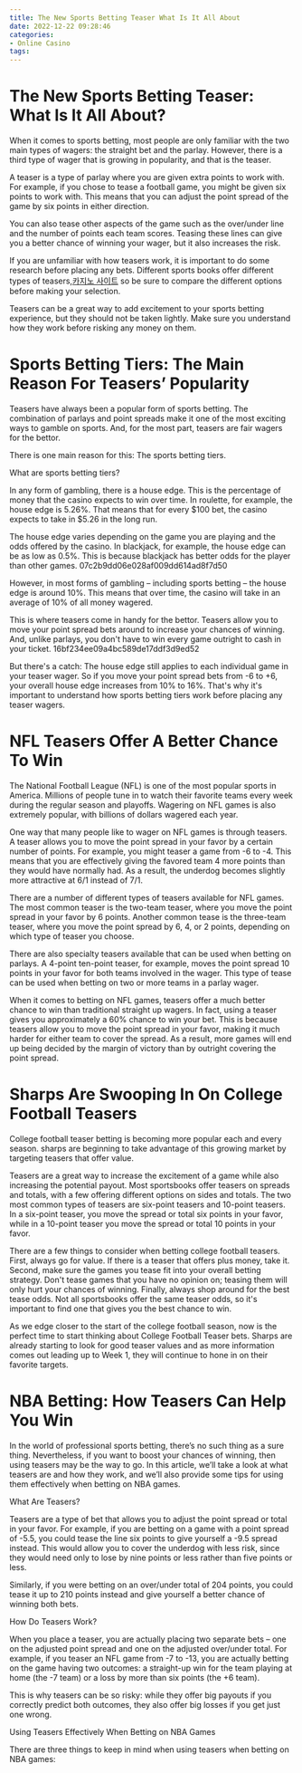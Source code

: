 ```yaml
---
title: The New Sports Betting Teaser What Is It All About
date: 2022-12-22 09:28:46
categories:
- Online Casino
tags:
---
```



#  The New Sports Betting Teaser: What Is It All About?

When it comes to sports betting, most people are only familiar with the two main types of wagers: the straight bet and the parlay. However, there is a third type of wager that is growing in popularity, and that is the teaser.

A teaser is a type of parlay where you are given extra points to work with. For example, if you chose to tease a football game, you might be given six points to work with. This means that you can adjust the point spread of the game by six points in either direction.

You can also tease other aspects of the game such as the over/under line and the number of points each team scores. Teasing these lines can give you a better chance of winning your wager, but it also increases the risk.

If you are unfamiliar with how teasers work, it is important to do some research before placing any bets. Different sports books offer different types of teasers,[카지노 사이트](https://choegocasino.com/) so be sure to compare the different options before making your selection.

Teasers can be a great way to add excitement to your sports betting experience, but they should not be taken lightly. Make sure you understand how they work before risking any money on them.

#  Sports Betting Tiers: The Main Reason For Teasers’ Popularity

Teasers have always been a popular form of sports betting. The combination of parlays and point spreads make it one of the most exciting ways to gamble on sports. And, for the most part, teasers are fair wagers for the bettor.

There is one main reason for this: The sports betting tiers.

What are sports betting tiers?

In any form of gambling, there is a house edge. This is the percentage of money that the casino expects to win over time. In roulette, for example, the house edge is 5.26%. That means that for every $100 bet, the casino expects to take in $5.26 in the long run.

The house edge varies depending on the game you are playing and the odds offered by the casino. In blackjack, for example, the house edge can be as low as 0.5%. This is because blackjack has better odds for the player than other games.
07c2b9dd06e028af009dd614ad8f7d50

However, in most forms of gambling – including sports betting – the house edge is around 10%. This means that over time, the casino will take in an average of 10% of all money wagered.

This is where teasers come in handy for the bettor. Teasers allow you to move your point spread bets around to increase your chances of winning. And, unlike parlays, you don't have to win every game outright to cash in your ticket.
16bf234ee09a4bc589de17ddf3d9ed52

But there's a catch: The house edge still applies to each individual game in your teaser wager. So if you move your point spread bets from -6 to +6, your overall house edge increases from 10% to 16%. 
That's why it's important to understand how sports betting tiers work before placing any teaser wagers.

#  NFL Teasers Offer A Better Chance To Win

The National Football League (NFL) is one of the most popular sports in America. Millions of people tune in to watch their favorite teams every week during the regular season and playoffs. Wagering on NFL games is also extremely popular, with billions of dollars wagered each year.

One way that many people like to wager on NFL games is through teasers. A teaser allows you to move the point spread in your favor by a certain number of points. For example, you might teaser a game from -6 to -4. This means that you are effectively giving the favored team 4 more points than they would have normally had. As a result, the underdog becomes slightly more attractive at 6/1 instead of 7/1.

There are a number of different types of teasers available for NFL games. The most common teaser is the two-team teaser, where you move the point spread in your favor by 6 points. Another common tease is the three-team teaser, where you move the point spread by 6, 4, or 2 points, depending on which type of teaser you choose.

There are also specialty teasers available that can be used when betting on parlays. A 4-point ten-point teaser, for example, moves the point spread 10 points in your favor for both teams involved in the wager. This type of tease can be used when betting on two or more teams in a parlay wager.

When it comes to betting on NFL games, teasers offer a much better chance to win than traditional straight up wagers. In fact, using a teaser gives you approximately a 60% chance to win your bet. This is because teasers allow you to move the point spread in your favor, making it much harder for either team to cover the spread. As a result, more games will end up being decided by the margin of victory than by outright covering the point spread.

#  Sharps Are Swooping In On College Football Teasers

College football teaser betting is becoming more popular each and every season. sharps are beginning to take advantage of this growing market by targeting teasers that offer value.

Teasers are a great way to increase the excitement of a game while also increasing the potential payout. Most sportsbooks offer teasers on spreads and totals, with a few offering different options on sides and totals. The two most common types of teasers are six-point teasers and 10-point teasers. In a six-point teaser, you move the spread or total six points in your favor, while in a 10-point teaser you move the spread or total 10 points in your favor.

There are a few things to consider when betting college football teasers. First, always go for value. If there is a teaser that offers plus money, take it. Second, make sure the games you tease fit into your overall betting strategy. Don't tease games that you have no opinion on; teasing them will only hurt your chances of winning. Finally, always shop around for the best tease odds. Not all sportsbooks offer the same teaser odds, so it's important to find one that gives you the best chance to win.

As we edge closer to the start of the college football season, now is the perfect time to start thinking about College Football Teaser bets. Sharps are already starting to look for good teaser values and as more information comes out leading up to Week 1, they will continue to hone in on their favorite targets.

#  NBA Betting: How Teasers Can Help You Win

In the world of professional sports betting, there’s no such thing as a sure thing. Nevertheless, if you want to boost your chances of winning, then using teasers may be the way to go. In this article, we’ll take a look at what teasers are and how they work, and we’ll also provide some tips for using them effectively when betting on NBA games.

What Are Teasers?

Teasers are a type of bet that allows you to adjust the point spread or total in your favor. For example, if you are betting on a game with a point spread of -5.5, you could tease the line six points to give yourself a -9.5 spread instead. This would allow you to cover the underdog with less risk, since they would need only to lose by nine points or less rather than five points or less.

Similarly, if you were betting on an over/under total of 204 points, you could tease it up to 210 points instead and give yourself a better chance of winning both bets.

How Do Teasers Work?

When you place a teaser, you are actually placing two separate bets – one on the adjusted point spread and one on the adjusted over/under total. For example, if you teaser an NFL game from -7 to -13, you are actually betting on the game having two outcomes: a straight-up win for the team playing at home (the -7 team) or a loss by more than six points (the +6 team).

This is why teasers can be so risky: while they offer big payouts if you correctly predict both outcomes, they also offer big losses if you get just one wrong.

Using Teasers Effectively When Betting on NBA Games

There are three things to keep in mind when using teasers when betting on NBA games: